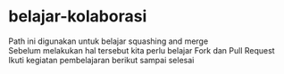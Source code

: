# belajar-kolaborasi<br>
Path ini digunakan untuk belajar squashing and merge<br>
Sebelum melakukan hal tersebut kita perlu belajar Fork dan Pull Request<br>
Ikuti kegiatan pembelajaran berikut sampai selesai
